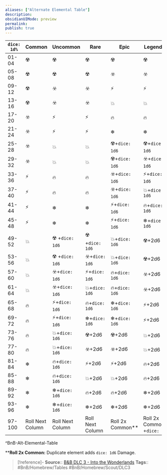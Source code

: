 ```yaml
---
aliases: ["Alternate Elemental Table"]
description: 
obsidianUIMode: preview
permalink: 
publish: true
---
```


| `dice: 1d%`     | Common           | Uncommon         | Rare             | Epic             | Legendary             |
| ------ | ---------------- | ---------------- | ---------------- | ---------------- | --------------------- |
| 01-04  | ☢️               | ☢️               | ☢️               | ☢️               | ☢️                    |
| 05-08  | ☢️               | ☢️               | ☢️               | ☣️               | ☣️                    |
| 09-12  | ☢️               | ☣️               | ☣️               | ⚡               | ⚡                    |
| 13-16  | ☢️               | ☣️               | ☣️               | 💥               | 💥                    |
| 17-20  | ☣️               | ⚡               | ⚡               | 🔥               | 🔥                    |
| 21-24  | ☣️               | ⚡               | ⚡               | ❄                | ❄                     |
| 25-28  | ☣️               | 💥               | 💥               | ☢️+`dice: 1d6`           | ☢️+`dice: 1d6`                |
| 29-32  | ☣️               | 💥               | 💥               | ☢️+`dice: 1d6`           | ☣️+`dice: 1d6`                |
| 33-36  | ⚡               | 🔥               | 🔥               | ☣️+`dice: 1d6`           | ⚡+`dice: 1d6`                |
| 37-40  | ⚡               | 🔥               | 🔥               | ☣️+`dice: 1d6`           | 💥+`dice: 1d6`                |
| 41-44  | ⚡               | ❄                | ❄                | ⚡+`dice: 1d6`           | 🔥+`dice: 1d6`                |
| 45-48  | ⚡               | ❄                | ❄                | ⚡+`dice: 1d6`           | ❄+`dice: 1d6`                 |
| 49-52  | 💥               | ☢️ +`dice: 1d6`          | ☢️ +`dice: 1d6`          | 💥+`dice: 1d6`           | ☢️+2d6                |
| 53-56  | 💥               | ☢️ +`dice: 1d6`          | ☣️+`dice: 1d6`           | 💥+`dice: 1d6`           | ☢️+2d6                |
| 57-60  | 💥               | ☣️+`dice: 1d6`           | ⚡+`dice: 1d6`           | 🔥+`dice: 1d6`           | ☣️+2d6                |
| 61-64  | 💥               | ☣️+`dice: 1d6`           | 💥+`dice: 1d6`           | 🔥+`dice: 1d6`           | ☣️+2d6                |
| 65-68  | 🔥               | ⚡+`dice: 1d6`           | 🔥+`dice: 1d6`           | ❄+`dice: 1d6`            | ⚡+2d6                |
| 69-72  | 🔥               | ⚡+`dice: 1d6`           | ❄+`dice: 1d6`            | ❄+`dice: 1d6`            | ⚡+2d6                |
| 73-76  | 🔥               | 💥+`dice: 1d6`           | ☢️+2d6           | ☢️+2d6           | 💥+2d6                |
| 77-80  | 🔥               | 💥+`dice: 1d6`           | ☣️+2d6           | ☣️+2d6           | 💥+2d6                |
| 81-84  | ❄                | 🔥+`dice: 1d6`           | ⚡+2d6           | ⚡+2d6           | 🔥+2d6                |
| 85-88  | ❄                | 🔥+`dice: 1d6`           | 💥+2d6           | 💥+2d6           | 🔥+2d6                |
| 89-92  | ❄                | ❄+`dice: 1d6`            | 🔥+2d6           | 🔥+2d6           | ❄+2d6                 |
| 93-96  | ❄                | ❄+`dice: 1d6`            | ❄+2d6            | ❄+2d6            | ❄+2d6                 |
| 97-100 | Roll Next Column | Roll Next Column | Roll Next Column | Roll 2x Common** | Roll 2x Common** +`dice: 1d6` |
^BnB-Alt-Elemental-Table

\*\***Roll 2x Common:** Duplicate element adds `dice: 1d6` Damage.

> [!reference]-
> **Source**:: [B&B DLC 3 - Into the Wonderlands](https://docs.google.com/document/d/1MLOgrWwcLNTnP9PuXrKiLImy7SUh4hXO8arVUAlmdp0/edit)
> **Tags**:: #BnB/Homebrew/Tables #BnB/Homebrew/Scout/DLC3 
